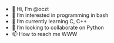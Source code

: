 - 👋 Hi, I’m @oczt
- 👀 I’m interested in programming in bash
- 🌱 I’m currently learning C, C++
- 💞️ I’m looking to collaborate on Python
- 📫 How to reach me WWW

<!---
oczt/oczt is a ✨ special ✨ repository because its `README.md` (this file) appears on your GitHub profile.
You can click the Preview link to take a look at your changes.
--->
